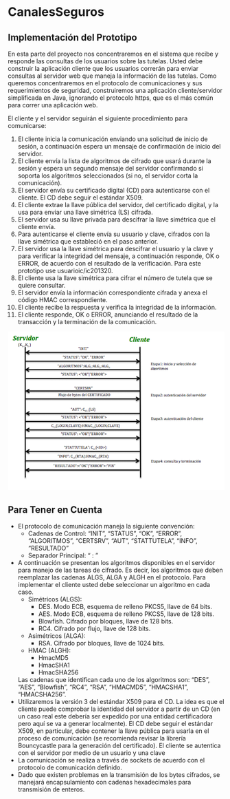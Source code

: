CanalesSeguros
==============

## Implementación del Prototipo

En esta parte del proyecto nos concentraremos en el sistema que recibe y responde las consultas de los usuarios sobre las 
tutelas. Usted debe construir la aplicación cliente que los usuarios correrán para enviar consultas al servidor web que maneja 
la información de las tutelas. Como queremos concentraremos en el protocolo de comunicaciones y sus requerimientos de 
seguridad, construiremos una aplicación cliente/servidor simplificada en Java, ignorando el protocolo https, que es el más común para correr una aplicación web. 

El cliente y el servidor seguirán el siguiente procedimiento para comunicarse: 

1. El cliente inicia la comunicación enviando una solicitud de inicio de sesión, a continuación espera un mensaje de  confirmación de inicio del servidor.
2. El cliente envía la lista de algoritmos de cifrado que usará durante la sesión y espera un segundo mensaje del servidor confirmando si soporta los algoritmos seleccionados (si no, el servidor corta la comunicación). 
3. El servidor envía su certificado digital (CD) para autenticarse con el cliente. El CD debe seguir el estándar X509. 
4. El cliente extrae la llave pública del servidor, del certificado digital, y la usa para enviar una llave simétrica (LS) cifrada. 
5. El servidor usa su llave privada para descifrar la llave simétrica que el cliente envía. 
6. Para autenticarse el cliente envía su usuario y clave, cifrados con la llave simétrica que estableció en el paso anterior. 
7. El servidor usa la llave simétrica para descifrar el usuario y la clave y para verificar la integridad del mensaje, a continuación responde, OK o ERROR, de acuerdo con el resultado de la verificación. Para este prototipo use usuarioic/ic201320. 
8. El cliente usa la llave simétrica para cifrar el número de tutela que se quiere consultar. 
9. El servidor envía la información correspondiente cifrada y anexa el código HMAC correspondiente. 
10. El cliente recibe la respuesta y verifica la integridad de la información. 
11. El cliente responde, OK o ERROR, anunciando el resultado de la transacción y la terminación de la comunicación. 

![](https://github.com/davidmesa/CanalesSeguros/blob/master/Cliente/Protocolo.png?raw=true)

## Para Tener en Cuenta

<ul>
  <li> El protocolo de comunicación maneja la siguiente convención:
    <ul>
      <li> Cadenas de Control: “INIT”, “STATUS”, “OK”, “ERROR”, “ALGORITMOS”, “CERTSRV”, “AUT”, “STATTUTELA”, “INFO”, “RESULTADO”</li>
      <li> Separador Principal: “ : ”</li>
    </ul>
  </li>
  <li> A continuación se presentan los algoritmos disponibles en el servidor para manejo de las tareas de cifrado. Es decir, los algoritmos que deben reemplazar las cadenas ALGS, ALGA y ALGH en el protocolo. Para implementar el cliente usted debe seleccionar un algoritmo en cada caso. 
    <ul>
      <li> Simétricos (ALGS):
        <ul>
          <li> DES. Modo ECB, esquema de relleno PKCS5, llave de 64 bits.</li>
          <li> AES. Modo ECB, esquema de relleno PKCS5, llave de 128 bits.</li>
          <li> Blowfish. Cifrado por bloques, llave de 128 bits.</li>
          <li> RC4. Cifrado por flujo, llave de 128 bits.</li>
        </ul>
      </li>
      <li> Asimétricos (ALGA): 
        <ul>
          <li> RSA. Cifrado por bloques, llave de 1024 bits.</li>
        </ul>
      </li>
      <li> HMAC (ALGH): 
        <ul>
          <li> HmacMD5 </li>
          <li> HmacSHA1 </li>
          <li> HmacSHA256 </li>
        </ul>
      </li>
    </ul>
    Las cadenas que identifican cada uno de los algoritmos son: “DES”, “AES”, “Blowfish”, “RC4”, “RSA”, “HMACMD5”, “HMACSHA1”, “HMACSHA256”. 
  </li>
  <li> Utilizaremos la versión 3 del estándar X509 para el CD. La idea es que el cliente puede comprobar la identidad del servidor a partir de un CD (en un caso real este debería ser expedido por una entidad certificadora pero aquí se va a generar localmente). El CD debe seguir el estándar X509, en particular, debe contener la llave pública para usarla en el proceso de comunicación (se recomienda revisar la librería Bouncycastle para la generación del certificado). El cliente se autentica con el servidor por medio de un usuario y una clave </li>
  <li> La comunicación se realiza a través de sockets de acuerdo con el protocolo de comunicación definido. </li>
  <li> Dado que existen problemas en la transmisión de los bytes cifrados, se manejará encapsulamiento con cadenas 
hexadecimales para transmisión de enteros. </li>
</ul> 
